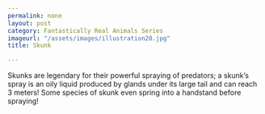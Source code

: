```yaml
---
permalink: none
layout: post
category: Fantastically Real Animals Series
imageurl: "/assets/images/illustration20.jpg"
title: Skunk

---
```


Skunks are legendary for their powerful spraying of predators; a skunk’s spray is an oily liquid produced by glands under its large tail and can reach 3 meters! Some species of skunk even spring into a handstand before spraying!
